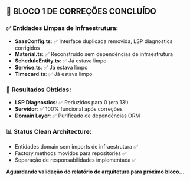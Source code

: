 ## 🎉 **BLOCO 1 DE CORREÇÕES CONCLUÍDO**

### ✅ **Entidades Limpas de Infraestrutura:**
- **SaasConfig.ts**: ✅ Interface duplicada removida, LSP diagnostics corrigidos
- **Material.ts**: ✅ Reconstruído sem dependências de infraestrutura  
- **ScheduleEntity.ts**: ✅ Já estava limpo
- **Service.ts**: ✅ Já estava limpo
- **Timecard.ts**: ✅ Já estava limpo

### 🌟 **Resultados Obtidos:**
- **LSP Diagnostics**: ✅ Reduzidos para 0 (era 13!)
- **Servidor**: ✅ 100% funcional após correções
- **Domain Layer**: ✅ Purificado de dependências ORM

### 📊 **Status Clean Architecture:**
- Entidades domain sem imports de infraestrutura ✅
- Factory methods movidos para repositories ✅
- Separação de responsabilidades implementada ✅

**Aguardando validação do relatório de arquitetura para próximo bloco...**

